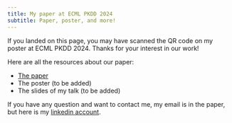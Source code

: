 ```yaml
---
title: My paper at ECML PKDD 2024
subtitle: Paper, poster, and more!
---
```


If you landed on this page, you may have scanned the QR code on my poster at ECML PKDD 2024. Thanks for your interest in our work!

Here are all the resources about our paper:
* [The paper](https://arxiv.org/abs/2407.14861)
* The poster (to be added)
* The slides of my talk (to be added)

If you have any question and want to contact me, my email is in the paper, but here is my [linkedin account](https://www.linkedin.com/in/alexandreabraham/).
